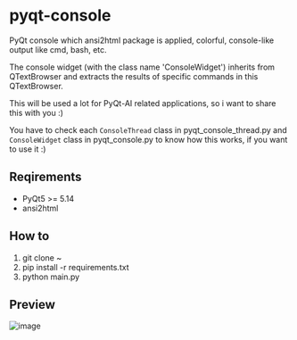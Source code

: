 # pyqt-console
PyQt console which ansi2html package is applied, colorful, console-like output like cmd, bash, etc.

The console widget (with the class name 'ConsoleWidget') inherits from QTextBrowser and extracts the results of specific commands in this QTextBrowser.

This will be used a lot for PyQt-AI related applications, so i want to share this with you :)

You have to check each `ConsoleThread` class in pyqt_console_thread.py and `ConsoleWidget` class in pyqt_console.py to know how this works, if you want to use it :)

## Reqirements
* PyQt5 >= 5.14
* ansi2html

## How to
1. git clone ~
2. pip install -r requirements.txt
3. python main.py

## Preview
![image](https://github.com/yjg30737/pyqt-console/assets/55078043/cc69a6f3-b5f6-4924-b74f-b9b96c15394e)
